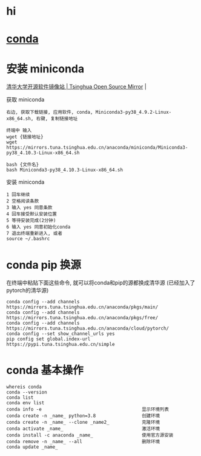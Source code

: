 # hi
# [conda](home.md)

# 安装 miniconda    
<a href="https://mirrors.tuna.tsinghua.edu.cn/#" target="_blank">清华大学开源软件镜像站 | Tsinghua Open Source Mirror</a>  |  <br>    

获取 miniconda    
```  
右边, 获取下载链接, 应用软件, conda, Miniconda3-py38_4.9.2-Linux-x86_64.sh, 右键, 复制链接地址    

终端中 输入    
wget {链接地址}  
wget https://mirrors.tuna.tsinghua.edu.cn/anaconda/miniconda/Miniconda3-py38_4.10.3-Linux-x86_64.sh  

bash {文件名}  
bash Miniconda3-py38_4.10.3-Linux-x86_64.sh  
```  

安装 miniconda    
```  
1 回车继续  
2 空格阅读条款  
3 输入 yes 同意条款  
4 回车接受默认安装位置  
5 等待安装完成(2分钟)  
6 输入 yes 同意初始化conda  
7 退出终端重新进入, 或者 
source ~/.bashrc  
```  

# conda pip 换源  
在终端中粘贴下面这些命令, 就可以将conda和pip的源都换成清华源 (已经加入了pytorch的清华源)  
```  
conda config --add channels https://mirrors.tuna.tsinghua.edu.cn/anaconda/pkgs/main/  
conda config --add channels https://mirrors.tuna.tsinghua.edu.cn/anaconda/pkgs/free/  
conda config --add channels https://mirrors.tuna.tsinghua.edu.cn/anaconda/cloud/pytorch/  
conda config --set show_channel_urls yes  
pip config set global.index-url https://pypi.tuna.tsinghua.edu.cn/simple  

```  

# conda 基本操作
```
whereis conda
conda --version
conda list
conda env list
conda info -e                                     显示环境列表
conda create -n _name_ python=3.8                 创建环境
conda create -n _name_ --clone _name2_            克隆环境
conda activate _name_                             激活环境
conda install -c anaconda _name_                  使用官方源安装
conda remove -n _name_ --all                      删除环境 
conda update _name_
```
